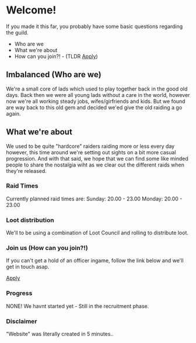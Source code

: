 # Welcome!

If you made it this far, you probably have some basic questions regarding the guild.
- Who are we
- What we're about
- How can you join?! - (TLDR [Apply](https://forms.gle/L4999y2iGFdHx6Sf9))

## Imbalanced (Who are we)

We're a small core of lads which used to play together back in the good old days. 
Back then we were all young lads without a care in the world, however now we're all working steady
jobs, wifes/girfriends and kids. But we found are way back to this old gem and decided we'ed give
the old raiding a go again.

## What we're about

We used to be quite "hardcore" raiders raiding more or less every day however, this time around
we're setting out sights on a bit more casual progression. And with that said, we hope that we can
find some like minded people to share the nostalgia wiht as we clear out the different raids when they're
released.

### Raid Times
Currently planned raid times are:
Sunday: 20.00 - 23.00
Monday: 20.00 - 23.00

### Loot distribution
We'll to be using a combination of Loot Council and rolling to distribute loot.

### Join us (How can you join?!)

If you can't get a hold of an officer ingame, follow the link below and we'll get in touch asap.

[Apply](https://forms.gle/L4999y2iGFdHx6Sf9)

### Progress

NONE! We havnt started yet - Still in the recruitment phase.

### Disclaimer

"Website" was literally created in 5 minutes..
